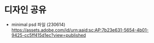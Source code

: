 # 디자인 공유


- minimal psd 파일 (230614)
https://assets.adobe.com/id/urn:aaid:sc:AP:7b23e631-5654-4b01-9425-cc5ff415d1ec?view=published
